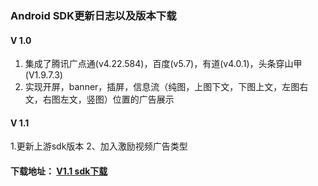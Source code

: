 ###  Android SDK更新日志以及版本下载

#### V 1.0

1. 集成了腾讯广点通(v4.22.584)，百度(v5.7)，有道(v4.0.1)，头条穿山甲(V1.9.7.3)
2. 实现开屏，banner，插屏，信息流（纯图，上图下文，下图上文，左图右文，右图左文，竖图）位置的广告展示

#### V 1.1

1.更新上游sdk版本
2、加入激励视频广告类型

#### 下载地址： [V1.1 sdk下载](https://github.com/tianpengco/tianpeng_SDK_for_Android/releases/download/v1.1/tpadsdk_v1.1.zip)
